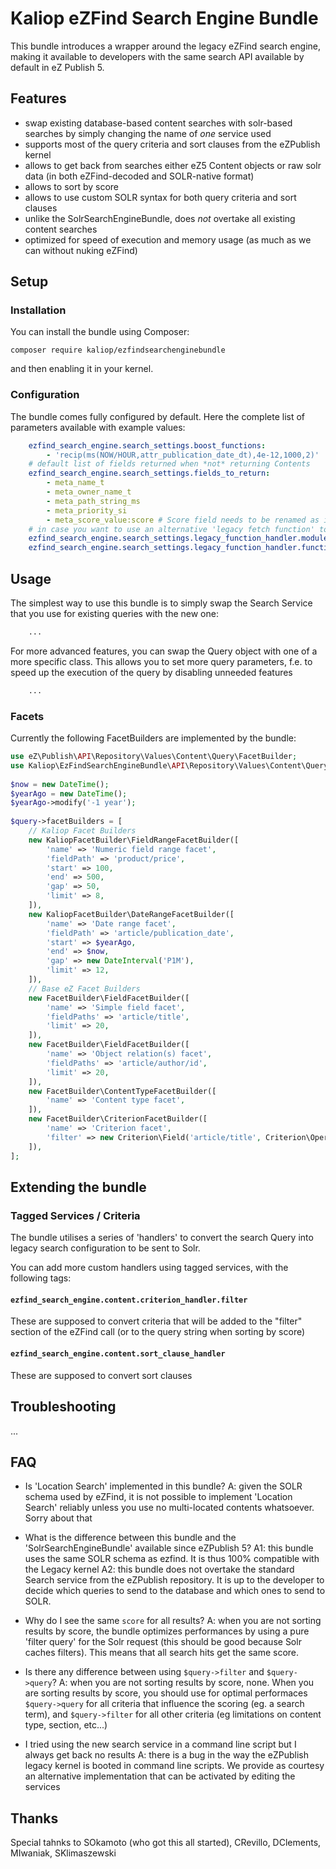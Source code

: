 # Kaliop eZFind Search Engine Bundle

This bundle introduces a wrapper around the legacy eZFind search engine, making it available to developers with the
same search API available by default in eZ Publish 5.


## Features

* swap existing database-based content searches with solr-based searches by simply changing the name of *one* service used
* supports most of the query criteria and sort clauses from the eZPublish kernel
* allows to get back from searches either eZ5 Content objects or raw solr data (in both eZFind-decoded and SOLR-native format)
* allows to sort by score
* allows to use custom SOLR syntax for both query criteria and sort clauses
* unlike the SolrSearchEngineBundle, does *not* overtake all existing content searches
* optimized for speed of execution and memory usage (as much as we can without nuking eZFind)


## Setup

### Installation

You can install the bundle using Composer:

    composer require kaliop/ezfindsearchenginebundle
 
and then enabling it in your kernel.

### Configuration

The bundle comes fully configured by default. Here the complete list of parameters available with example values:

```yaml
    ezfind_search_engine.search_settings.boost_functions:
        - 'recip(ms(NOW/HOUR,attr_publication_date_dt),4e-12,1000,2)'
    # default list of fields returned when *not* returning Contents
    ezfind_search_engine.search_settings.fields_to_return:
        - meta_name_t
        - meta_owner_name_t
        - meta_path_string_ms
        - meta_priority_si
        - meta_score_value:score # Score field needs to be renamed as it won't be passed from eZFind
    # in case you want to use an alternative 'legacy fetch function' to power the search service. The default is ezfind/search
    ezfind_search_engine.search_settings.legacy_function_handler.module_name: 'ezfind'
    ezfind_search_engine.search_settings.legacy_function_handler.function_name: 'search'
```


## Usage

The simplest way to use this bundle is to simply swap the Search Service that you use for existing queries with the new
one:

```php
    ...
```

For more advanced features, you can swap the Query object with one of a more specific class. This allows you to set more
query parameters, f.e. to speed up the execution of the query by disabling unneeded features 

```php
    ...
```

### Facets

Currently the following FacetBuilders are implemented by the bundle:

```php
use eZ\Publish\API\Repository\Values\Content\Query\FacetBuilder;
use Kaliop\EzFindSearchEngineBundle\API\Repository\Values\Content\Query\FacetBuilder as KaliopFacetBuilder;
 
$now = new DateTime();
$yearAgo = new DateTime();
$yearAgo->modify('-1 year');
 
$query->facetBuilders = [
    // Kaliop Facet Builders
    new KaliopFacetBuilder\FieldRangeFacetBuilder([
        'name' => 'Numeric field range facet',
        'fieldPath' => 'product/price',
        'start' => 100,
        'end' => 500,
        'gap' => 50,
        'limit' => 8,
    ]),
    new KaliopFacetBuilder\DateRangeFacetBuilder([
        'name' => 'Date range facet',
        'fieldPath' => 'article/publication_date',
        'start' => $yearAgo,
        'end' => $now,
        'gap' => new DateInterval('P1M'),
        'limit' => 12,
    ]),
    // Base eZ Facet Builders
    new FacetBuilder\FieldFacetBuilder([
        'name' => 'Simple field facet',
        'fieldPaths' => 'article/title',
        'limit' => 20,
    ]),
    new FacetBuilder\FieldFacetBuilder([
        'name' => 'Object relation(s) facet',
        'fieldPaths' => 'article/author/id',
        'limit' => 20,
    ]),
    new FacetBuilder\ContentTypeFacetBuilder([
        'name' => 'Content type facet',
    ]),
    new FacetBuilder\CriterionFacetBuilder([
        'name' => 'Criterion facet',
        'filter' => new Criterion\Field('article/title', Criterion\Operator::CONTAINS, 'new'),
    ]),
];
```

## Extending the bundle

### Tagged Services / Criteria

The bundle utilises a series of 'handlers' to convert the search Query into legacy search configuration to be sent to
Solr.

You can add more custom handlers using tagged services, with the following tags:

#### `ezfind_search_engine.content.criterion_handler.filter`

These are supposed to convert criteria that will be added to the "filter" section of the eZFind call (or to the query
string when sorting by score)

#### `ezfind_search_engine.content.sort_clause_handler`

These are supposed to convert sort clauses 


## Troubleshooting

...


## FAQ

* Is 'Location Search' implemented in this bundle?
  A: given the SOLR schema used by eZFind, it is not possible to implement 'Location Search' reliably unless you use
     no multi-located contents whatsoever. Sorry about that

* What is the difference between this bundle and the 'SolrSearchEngineBundle' available since eZPublish 5?
   A1: this bundle uses the same SOLR schema as ezfind. It is thus 100% compatible with the Legacy kernel
   A2: this bundle does not overtake the standard Search service from the eZPublish repository. It is up to the developer
       to decide which queries to send to the database and which ones to send to SOLR.

* Why do I see the same `score` for all results?
  A: when you are not sorting results by score, the bundle optimizes performances by using a pure 'filter query' for the
     Solr request (this should be good because Solr caches filters). This means that all search hits get the same score. 

* Is there any difference between using `$query->filter` and `$query->query`?
  A: when you are not sorting results by score, none.
     When you are sorting results by score, you should use for optimal performaces `$query->query` for all criteria that
     influence the scoring (eg. a search term), and `$query->filter` for all other criteria (eg limitations on content
     type, section, etc...) 

* I tried using the new search service in a command line script but I always get back no results
  A: there is a bug in the way the eZPublish legacy kernel is booted in command line scripts. We provide as courtesy
     an alternative implementation that can be activated by editing the services


## Thanks

Special tahnks to SOkamoto (who got this all started), CRevillo, DClements, MIwaniak, SKlimaszewski
